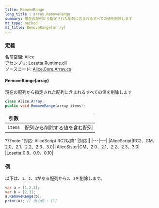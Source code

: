 ```yaml
---
title: RemoveRange
long_title : array.RemoveRange
summary: 現在の配列から指定された配列に含まれるすべての値を削除します
mt_type: method
mt_title: RemoveRange(array)
---
```


### 定義
名前空間: Alice<br/>
アセンブリ: Losetta.Runtime.dll<br/>
ソースコード: [Alice.Core.Array.cs](https://github.com/WSOFT-Project/Losetta/blob/master/Losetta.Runtime/Core/Extension/Alice.Core.Array.cs)

#### RemoveRange(array)

現在の配列から指定された配列に含まれるすべての値を削除します

```cs title="AliceScript"
class Alice.Array;
public void RemoveRange(array items);
```

|引数| |
|-|-|
|`items`|配列から削除する値を含む配列|

???note "対応: AliceScript RC2以降"
    |対応||
    |---|---|
    |AliceScript|RC2、GM、2.0、2.1、2.2、2.3、3.0|
    |AliceSister|GM、2.0、2.1、2.2、2.3、3.0|
    |Losetta|0.8、0.9、0.10|

### 例
以下は、`1`、`2`、`3`がある配列から`2`、`3`を削除します。

```cs title="AliceScript"
var a = [1,2,3];
var b = [2,3];
a.RemoveRange(b);
print(a); // 出力例 : [1]
```
